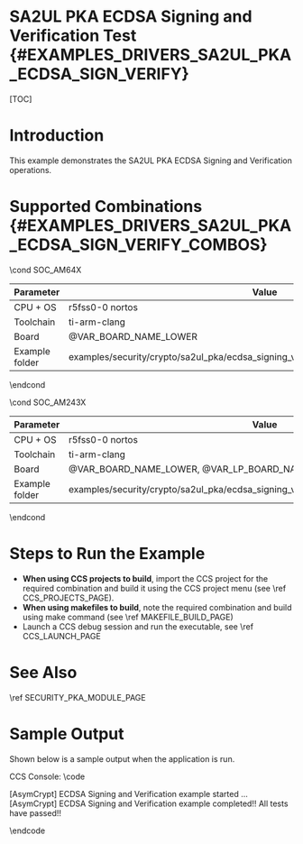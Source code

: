 # SA2UL PKA ECDSA Signing and Verification Test {#EXAMPLES_DRIVERS_SA2UL_PKA_ECDSA_SIGN_VERIFY}

[TOC]

# Introduction

This example demonstrates the SA2UL PKA ECDSA Signing and Verification operations.

# Supported Combinations {#EXAMPLES_DRIVERS_SA2UL_PKA_ECDSA_SIGN_VERIFY_COMBOS}

\cond SOC_AM64X

 Parameter      | Value
 ---------------|-----------
 CPU + OS       | r5fss0-0 nortos
 Toolchain      | ti-arm-clang
 Board          | @VAR_BOARD_NAME_LOWER
 Example folder | examples/security/crypto/sa2ul_pka/ecdsa_signing_verification/ecdsa_signing_verification.c
\endcond

\cond SOC_AM243X

 Parameter      | Value
 ---------------|-----------
 CPU + OS       | r5fss0-0 nortos
 Toolchain      | ti-arm-clang
 Board          | @VAR_BOARD_NAME_LOWER, @VAR_LP_BOARD_NAME_LOWER
 Example folder | examples/security/crypto/sa2ul_pka/ecdsa_signing_verification/ecdsa_signing_verification.c
\endcond

# Steps to Run the Example

- **When using CCS projects to build**, import the CCS project for the required combination
  and build it using the CCS project menu (see \ref CCS_PROJECTS_PAGE).
- **When using makefiles to build**, note the required combination and build using
  make command (see \ref MAKEFILE_BUILD_PAGE)
- Launch a CCS debug session and run the executable, see \ref CCS_LAUNCH_PAGE

# See Also

\ref SECURITY_PKA_MODULE_PAGE

# Sample Output

Shown below is a sample output when the application is run.


CCS Console:
\code

[AsymCrypt] ECDSA Signing and Verification example started ...
[AsymCrypt] ECDSA Signing and Verification example completed!!
All tests have passed!!

\endcode